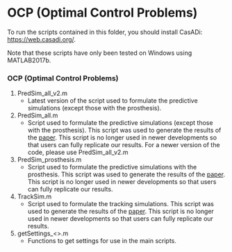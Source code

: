 OCP (Optimal Control Problems)
==============================

To run the scripts contained in this folder, you should install
CasADi: https://web.casadi.org/.

Note that these scripts have only been tested on Windows using MATLAB2017b.

### OCP (Optimal Control Problems)

1. PredSim_all_v2.m
    - Latest version of the script used to formulate the predictive simulations (except those with the prosthesis).
3. PredSim_all.m
    - Script used to formulate the predictive simulations (except those with the prosthesis). This script was used to generate the results of the [paper](http://dx.doi.org/10.1098/rsif.2019.0402). This script is no longer used in newer developments so that users can fully replicate our results. For a newer version of the code, please use PredSim_all_v2.m
4. PredSim_prosthesis.m
    - Script used to formulate the predictive simulations with the prosthesis. This script was used to generate the results of the [paper](http://dx.doi.org/10.1098/rsif.2019.0402). This script is no longer used in newer developments so that users can fully replicate our results.
5. TrackSim.m
    - Script used to formulate the tracking simulations. This script was used to generate the results of the [paper](http://dx.doi.org/10.1098/rsif.2019.0402). This script is no longer used in newer developments so that users can fully replicate our results.
7. getSettings_<>.m
    - Functions to get settings for use in the main scripts.
    